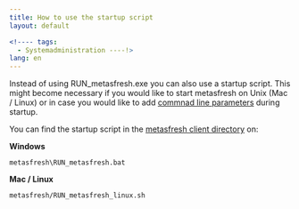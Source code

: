 ```yaml
---
title: How to use the startup script
layout: default

<!---- tags:
  - Systemadministration ----!>
lang: en
---
```


Instead of using RUN_metasfresh.exe you can also use a startup script. This might become necessary if you would like to start metasfresh on Unix (Mac / Linux) or in case you would like to add [commnad line parameters](Which_command_line_parameters_are_available_for_the_metasfresh_client) during startup.

You can find the startup script in the [metasfresh client directory](How_to_install_metasfresh_client) on:

**Windows**

```
metasfresh\RUN_metasfresh.bat
```

**Mac / Linux**

```
metasfresh/RUN_metasfresh_linux.sh
```

